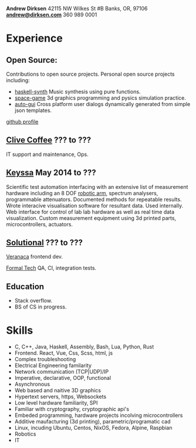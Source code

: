 **Andrew Dirksen** 42115 NW Wilkes St #B Banks, OR, 97106 **andrew@dirksen.com** 360 989 0001

# Experience

## Open Source:

Contributions to open source projects. Personal open source projects including:

* [haskell-synth](https://github.com/bddap/haskell-synth) Music synthesis using pure functions.
* [space-game](https://github.com/bddap/space-game) 3d graphics programming and pysics simulation practice.
* [auto-gui](https://github.com/bddap/auto-gui) Cross platform user dialogs dynamically generated from simple json templates.

[github profile](https://github.com/bddap)

## [Clive Coffee](https://clivecoffee.com/) ??? to ???

IT support and maintenance, Ops.

## [Keyssa](http://www.keyssa.com/) May 2014 to ???

Scientific test automation interfacing with an extensive list of measurement hardware including an 8 DOF [robotic arm](http://www.robai.com/), spectrum analysers, programmable attenuators.
Documented methods for repeatable results.
Wrote interacive visualisation software for resultant data. Used internally.
Web interface for control of lab lab hardware as well as real time data visualization.
Custom measurement equipment using 3d printed parts, microcontrollers, actuators.

## [Solutional](https://solutionalinc.com) ??? to ???

[Veranaca](https://www.vernaca.com/) frontend dev.

[Formal Tech](https://formal.tech) QA, CI, integration tests.

## Education

- Stack overflow.
- BS of CS in progress.

# Skills

* C, C++, Java, Haskell, Assembly, Bash, Lua, Python, Rust
* Frontend. React, Vue, Css, Scss, html, js
* Complex troubleshooting
* Electrical Engineering familarity
* Network communication (TCP|UDP)/IP
* Imperative, declarative, OOP, functional
* Asynchronous
* Web based and naitive 3D graphics
* Hypertext servers, https, Websockets
* Low level hardware familiarity, SPI
* Familiar with cryptography, cryptographic api's
* Embeded programming, hardware projects incolving microcontrollers
* Additive maufacturing (3d printing), parametric/programatic cad
* Linux, incuding Ubuntu, Centos, NixOS, Fedora, Alpine, Raspbian
* Robotics 
* IT
